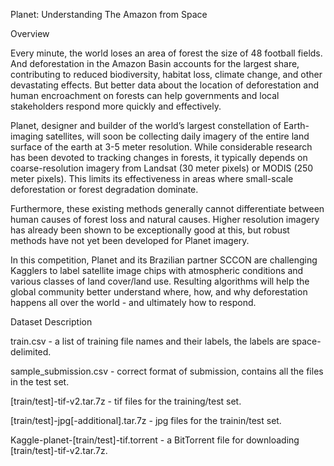 Planet: Understanding The Amazon from Space

Overview

Every minute, the world loses an area of forest the size of 48 football fields. And deforestation in the Amazon Basin accounts for the largest share, contributing to reduced biodiversity, habitat loss, climate change, and other devastating effects. But better data about the location of deforestation and human encroachment on forests can help governments and local stakeholders respond more quickly and effectively.

Planet, designer and builder of the world’s largest constellation of Earth-imaging satellites, will soon be collecting daily imagery of the entire land surface of the earth at 3-5 meter resolution. While considerable research has been devoted to tracking changes in forests, it typically depends on coarse-resolution imagery from Landsat (30 meter pixels) or MODIS (250 meter pixels). This limits its effectiveness in areas where small-scale deforestation or forest degradation dominate.

Furthermore, these existing methods generally cannot differentiate between human causes of forest loss and natural causes. Higher resolution imagery has already been shown to be exceptionally good at this, but robust methods have not yet been developed for Planet imagery.

In this competition, Planet and its Brazilian partner SCCON are challenging Kagglers to label satellite image chips with atmospheric conditions and various classes of land cover/land use. Resulting algorithms will help the global community better understand where, how, and why deforestation happens all over the world - and ultimately how to respond.

Dataset Description

train.csv - a list of training file names and their labels, the labels are space-delimited.

sample_submission.csv - correct format of submission, contains all the files in the test set.

[train/test]-tif-v2.tar.7z - tif files for the training/test set.

[train/test]-jpg[-additional].tar.7z - jpg files for the trainin/test set.

Kaggle-planet-[train/test]-tif.torrent - a BitTorrent file for downloading [train/test]-tif-v2.tar.7z.

